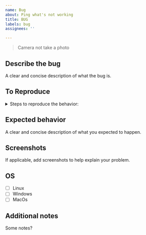 ```yaml
---
name: Bug
about: Ping what's not working
title: BUG
labels: bug
assignees: ''

---
```


<!-- describe the bug brief -->
> Camera not take a photo

## Describe the bug
A clear and concise description of what the bug is.

## To Reproduce
<details>

<Summary> Steps to reproduce the behavior: </Summary>

1. Go to '...'
2. Click on '....'
3. Scroll down to '....'
4. See error
</details>

## Expected behavior
A clear and concise description of what you expected to happen.

## Screenshots
If applicable, add screenshots to help explain your problem.

<!-- List OS -->
## OS
- [ ] Linux
- [ ] Windows
- [ ] MacOs

## Additional notes
Some notes?
